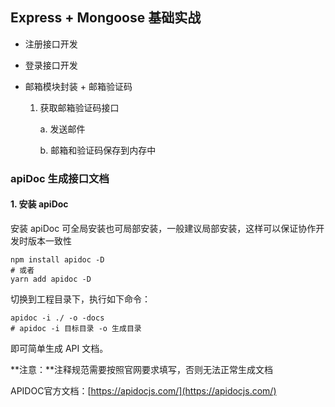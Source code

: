 ## Express + Mongoose 基础实战

- 注册接口开发

- 登录接口开发

- 邮箱模块封装 + 邮箱验证码

  1. 获取邮箱验证码接口

        a. 发送邮件

        b. 邮箱和验证码保存到内存中


### apiDoc 生成接口文档

#### 1. 安装 apiDoc 

安装 apiDoc 可全局安装也可局部安装，一般建议局部安装，这样可以保证协作开发时版本一致性

```shell
npm install apidoc -D
# 或者
yarn add apidoc -D
```

切换到工程目录下，执行如下命令：

```shell
apidoc -i ./ -o -docs
# apidoc -i 目标目录 -o 生成目录
```

即可简单生成 API 文档。

**注意：**注释规范需要按照官网要求填写，否则无法正常生成文档

APIDOC官方文档：[https://apidocjs.com/](https://apidocjs.com/)
